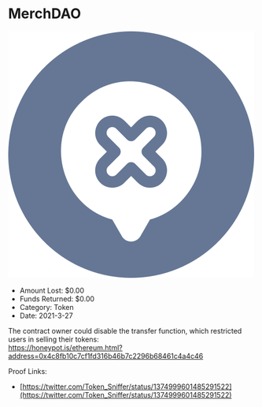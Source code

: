 # MerchDAO
![MerchDAO](/rektimages/MerchDAO.png)
- Amount Lost: $0.00
- Funds Returned: $0.00
- Category: Token
- Date: 2021-3-27

The contract owner could disable the transfer function, which restricted users in selling their tokens:  
https://honeypot.is/ethereum.html?address=0x4c8fb10c7cf1fd316b46b7c2296b68461c4a4c46


Proof Links:
- [https://twitter.com/Token_Sniffer/status/1374999601485291522](https://twitter.com/Token_Sniffer/status/1374999601485291522)


